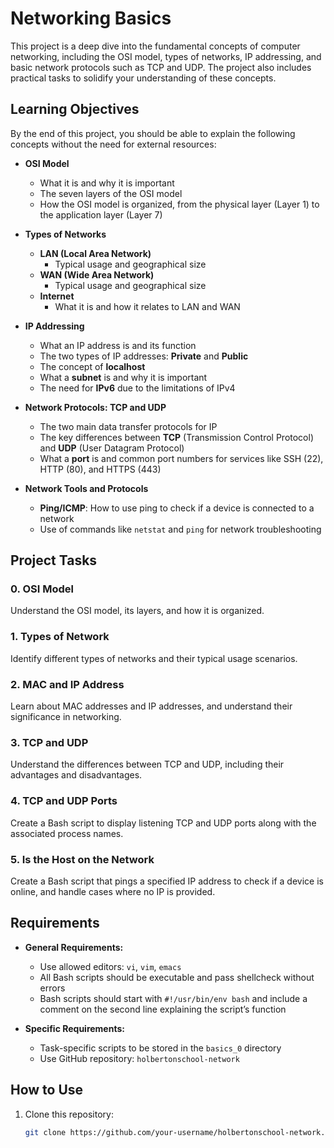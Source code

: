 # Networking Basics

This project is a deep dive into the fundamental concepts of computer networking, including the OSI model, types of networks, IP addressing, and basic network protocols such as TCP and UDP. The project also includes practical tasks to solidify your understanding of these concepts.

## Learning Objectives

By the end of this project, you should be able to explain the following concepts without the need for external resources:

- **OSI Model**
  - What it is and why it is important
  - The seven layers of the OSI model
  - How the OSI model is organized, from the physical layer (Layer 1) to the application layer (Layer 7)

- **Types of Networks**
  - **LAN (Local Area Network)**
    - Typical usage and geographical size
  - **WAN (Wide Area Network)**
    - Typical usage and geographical size
  - **Internet**
    - What it is and how it relates to LAN and WAN

- **IP Addressing**
  - What an IP address is and its function
  - The two types of IP addresses: **Private** and **Public**
  - The concept of **localhost**
  - What a **subnet** is and why it is important
  - The need for **IPv6** due to the limitations of IPv4

- **Network Protocols: TCP and UDP**
  - The two main data transfer protocols for IP
  - The key differences between **TCP** (Transmission Control Protocol) and **UDP** (User Datagram Protocol)
  - What a **port** is and common port numbers for services like SSH (22), HTTP (80), and HTTPS (443)

- **Network Tools and Protocols**
  - **Ping/ICMP**: How to use ping to check if a device is connected to a network
  - Use of commands like `netstat` and `ping` for network troubleshooting

## Project Tasks

### 0. OSI Model
Understand the OSI model, its layers, and how it is organized.

### 1. Types of Network
Identify different types of networks and their typical usage scenarios.

### 2. MAC and IP Address
Learn about MAC addresses and IP addresses, and understand their significance in networking.

### 3. TCP and UDP
Understand the differences between TCP and UDP, including their advantages and disadvantages.

### 4. TCP and UDP Ports
Create a Bash script to display listening TCP and UDP ports along with the associated process names.

### 5. Is the Host on the Network
Create a Bash script that pings a specified IP address to check if a device is online, and handle cases where no IP is provided.

## Requirements

- **General Requirements:**
  - Use allowed editors: `vi`, `vim`, `emacs`
  - All Bash scripts should be executable and pass shellcheck without errors
  - Bash scripts should start with `#!/usr/bin/env bash` and include a comment on the second line explaining the script’s function

- **Specific Requirements:**
  - Task-specific scripts to be stored in the `basics_0` directory
  - Use GitHub repository: `holbertonschool-network`

## How to Use

1. Clone this repository:
   ```bash
   git clone https://github.com/your-username/holbertonschool-network.git
